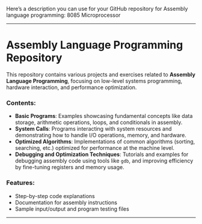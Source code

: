 Here’s a description you can use for your GitHub repository for Assembly language programming:
8085  Microprocessor

---

# Assembly Language Programming Repository

This repository contains various projects and exercises related to **Assembly Language Programming**, focusing on low-level systems programming, hardware interaction, and performance optimization.

### Contents:
- **Basic Programs**: Examples showcasing fundamental concepts like data storage, arithmetic operations, loops, and conditionals in assembly.
- **System Calls**: Programs interacting with system resources and demonstrating how to handle I/O operations, memory, and hardware.
- **Optimized Algorithms**: Implementations of common algorithms (sorting, searching, etc.) optimized for performance at the machine level.
- **Debugging and Optimization Techniques**: Tutorials and examples for debugging assembly code using tools like `gdb`, and improving efficiency by fine-tuning registers and memory usage.

### Features:
- Step-by-step code explanations
- Documentation for assembly instructions
- Sample input/output and program testing files

---
